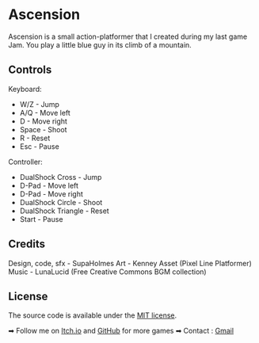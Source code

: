 # Ascension 

Ascension is a small action-platformer that I created during my last game Jam. You play a little blue guy in its climb of a mountain.

Controls
--------
Keyboard:
- W/Z - Jump
- A/Q - Move left
- D - Move right
- Space - Shoot
- R - Reset
- Esc - Pause

Controller:
- DualShock Cross  - Jump
- D-Pad - Move left
- D-Pad - Move right
- DualShock Circle - Shoot
- DualShock Triangle - Reset
- Start - Pause

Credits
-------
Design, code, sfx - SupaHolmes
Art - Kenney Asset (Pixel Line Platformer)
Music - LunaLucid (Free Creative Commons BGM collection)

License
-------
The source code is available under the [MIT license](./LICENSE.txt).


➡ Follow me on [Itch.io](https://supaholmes.itch.io) and [GitHub](https://github.com/SupaHolmes) for more games
➡ Contact : [Gmail](supaholmes@gmail.com)
